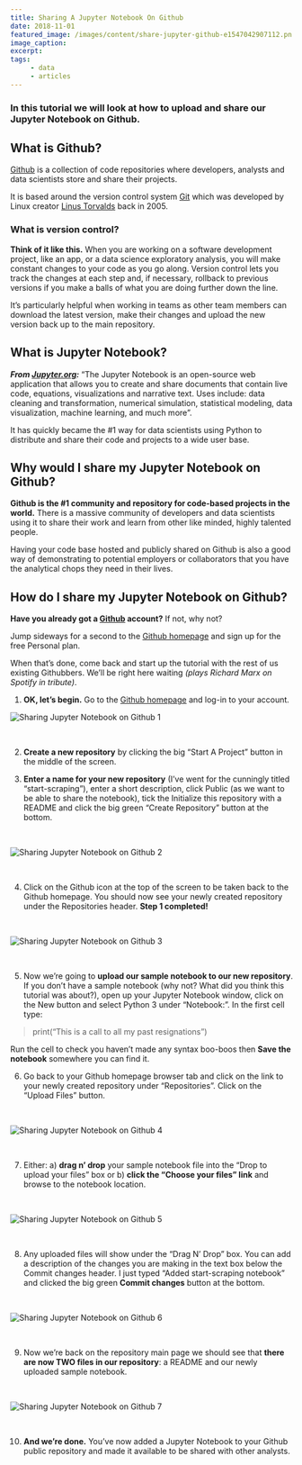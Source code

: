 ```yaml
---
title: Sharing A Jupyter Notebook On Github
date: 2018-11-01
featured_image: /images/content/share-jupyter-github-e1547042907112.pn
image_caption: 
excerpt: 
tags: 
     - data
     - articles
---
```

### In this tutorial we will look at how to upload and share our Jupyter Notebook on Github.

## What is Github?

[Github](https://github.com/) is a collection of code repositories where developers, analysts and data scientists store and share their projects.

It is based around the version control system [Git](https://en.wikipedia.org/wiki/Git) which was developed by Linux creator [Linus Torvalds](https://en.wikipedia.org/wiki/Linus_Torvalds) back in 2005.

### What is version control?

**Think of it like this.** When you are working on a software development project, like an app, or a data science exploratory analysis, you will make constant changes to your code as you go along. Version control lets you track the changes at each step and, if necessary, rollback to previous versions if you make a balls of what you are doing further down the line.

It’s particularly helpful when working in teams as other team members can download the latest version, make their changes and upload the new version back up to the main repository.

## What is Jupyter Notebook?

_**From [Jupyter.org](https://jupyter.org):**_ “The Jupyter Notebook is an open-source web application that allows you to create and share documents that contain live code, equations, visualizations and narrative text. Uses include: data cleaning and transformation, numerical simulation, statistical modeling, data visualization, machine learning, and much more”.

It has quickly became the #1 way for data scientists using Python to distribute and share their code and projects to a wide user base.

## Why would I share my Jupyter Notebook on Github?

**Github is the #1 community and repository for code-based projects in the world.** There is a massive community of developers and data scientists using it to share their work and learn from other like minded, highly talented people.

Having your code base hosted and publicly shared on Github is also a good way of demonstrating to potential employers or collaborators that you have the analytical chops they need in their lives.

## How do I share my Jupyter Notebook on Github?

**Have you already got a [Github](https://github.com) account?** If not, why not?

Jump sideways for a second to the [Github homepage](https://github.com/) and sign up for the free Personal plan.

When that’s done, come back and start up the tutorial with the rest of us existing Githubbers. We’ll be right here waiting _(plays Richard Marx on Spotify in tribute)_.

1) **OK, let’s begin.** Go to the [Github homepage](https://github.com/) and log-in to your account.

![Sharing Jupyter Notebook on Github 1](/images/content/jupgit_1.png)

&nbsp;

2) **Create a new repository** by clicking the big “Start A Project” button in the middle of the screen.

3) **Enter a name for your new repository** (I’ve went for the cunningly titled “start-scraping”), enter a short description, click Public (as we want to be able to share the notebook), tick the Initialize this repository with a README and click the big green “Create Repository” button at the bottom.

&nbsp;

![Sharing Jupyter Notebook on Github 2](/images/content/jupgit_2.png)

&nbsp;

4) Click on the Github icon at the top of the screen to be taken back to the Github homepage. You should now see your newly created repository under the Repositories header. ****Step 1 completed!****

&nbsp;

![Sharing Jupyter Notebook on Github 3](/images/content/jupgit_3.png)

&nbsp;

5) Now we’re going to **upload our sample notebook to our new repository**. If you don’t have a sample notebook (why not? What did you think this tutorial was about?), open up your Jupyter Notebook window, click on the New button and select Python 3 under “Notebook:”. In the first cell type:

> print(“This is a call to all my past resignations”)

Run the cell to check you haven’t made any syntax boo-boos then **Save the notebook** somewhere you can find it.

6) Go back to your Github homepage browser tab and click on the link to your newly created repository under “Repositories”. Click on the “Upload Files” button.

&nbsp;

![Sharing Jupyter Notebook on Github 4](/images/content/jupgit_4.png)

&nbsp;

7) Either: a) **drag n’ drop** your sample notebook file into the “Drop to upload your files” box or b) **click the “Choose your files” link** and browse to the notebook location.

&nbsp;

![Sharing Jupyter Notebook on Github 5](/images/content/jupgit_5.png)

&nbsp;

8) Any uploaded files will show under the “Drag N’ Drop” box. You can add a description of the changes you are making in the text box below the Commit changes header. I just typed “Added start-scraping notebook” and clicked the big green **Commit changes** button at the bottom.

&nbsp;

![Sharing Jupyter Notebook on Github 6](/images/content/jupgit_6.png)

&nbsp;

9) Now we’re back on the repository main page we should see that **there are now TWO files in our repository**: a README and our newly uploaded sample notebook.

&nbsp;

![Sharing Jupyter Notebook on Github 7](/images/content/jupgit_7.png)

&nbsp;

10) **And we’re done.** You’ve now added a Jupyter Notebook to your Github public repository and made it available to be shared with other analysts.